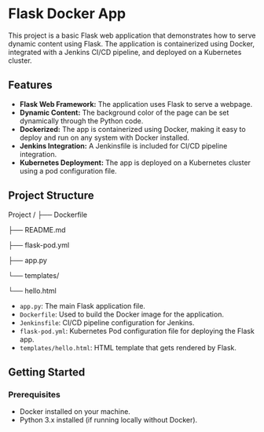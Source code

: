 # Flask Docker App

This project is a basic Flask web application that demonstrates how to serve dynamic content using Flask. The application is containerized using Docker, integrated with a Jenkins CI/CD pipeline, and deployed on a Kubernetes cluster.

## Features

- **Flask Web Framework:** The application uses Flask to serve a webpage.
- **Dynamic Content:** The background color of the page can be set dynamically through the Python code.
- **Dockerized:** The app is containerized using Docker, making it easy to deploy and run on any system with Docker installed.
- **Jenkins Integration:** A Jenkinsfile is included for CI/CD pipeline integration.
- **Kubernetes Deployment:** The app is deployed on a Kubernetes cluster using a pod configuration file.


## Project Structure

Project /
├── Dockerfile


├── README.md


├── flask-pod.yml


├── app.py


└── templates/
    
   └── hello.html


- `app.py`: The main Flask application file.
- `Dockerfile`: Used to build the Docker image for the application.
- `Jenkinsfile`: CI/CD pipeline configuration for Jenkins.
- `flask-pod.yml`: Kubernetes Pod configuration file for deploying the Flask app.
- `templates/hello.html`: HTML template that gets rendered by Flask.

## Getting Started

### Prerequisites

- Docker installed on your machine.
- Python 3.x installed (if running locally without Docker).


